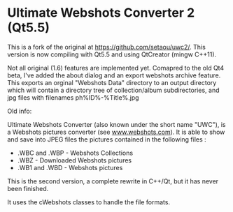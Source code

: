 Ultimate Webshots Converter 2 (Qt5.5)
=====================================
This is a fork of the original at https://github.com/setaou/uwc2/.
This version is now compiling with Qt5.5 and using QtCreator (mingw C++11).

Not all original (1.6) features are implemented yet. Comapred to the old Qt4 beta, I've added the about dialog
and an export webshots archive feature. This exports an orginal "Webshots Data" directory to an output directory which will contain a directory tree of collection/album subdirectories, and jpg files with filenames ph%ID%-%Title%.jpg

Old info:

Ultimate Webshots Converter (also known under the short name "UWC"), is a Webshots pictures converter (see www.webshots.com).
It is able to show and save into JPEG files the pictures contained in the following files : 

 * .WBC and .WBP - Webshots Collections
 * .WBZ - Downloaded Webshots pictures
 * .WB1 and .WBD - Webshots pictures

This is the second version, a complete rewrite in C++/Qt, but it has never been finished.

It uses the cWebshots classes to handle the file formats.
